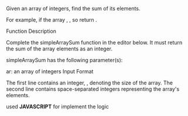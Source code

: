 Given an array of integers, find the sum of its elements.

For example, if the array , , so return .

Function Description

Complete the simpleArraySum function in the editor below. It must return the sum of the array elements as an integer.

simpleArraySum has the following parameter(s):

ar: an array of integers
Input Format

The first line contains an integer, , denoting the size of the array.
The second line contains  space-separated integers representing the array's elements.

used  **JAVASCRIPT** for implement the logic
